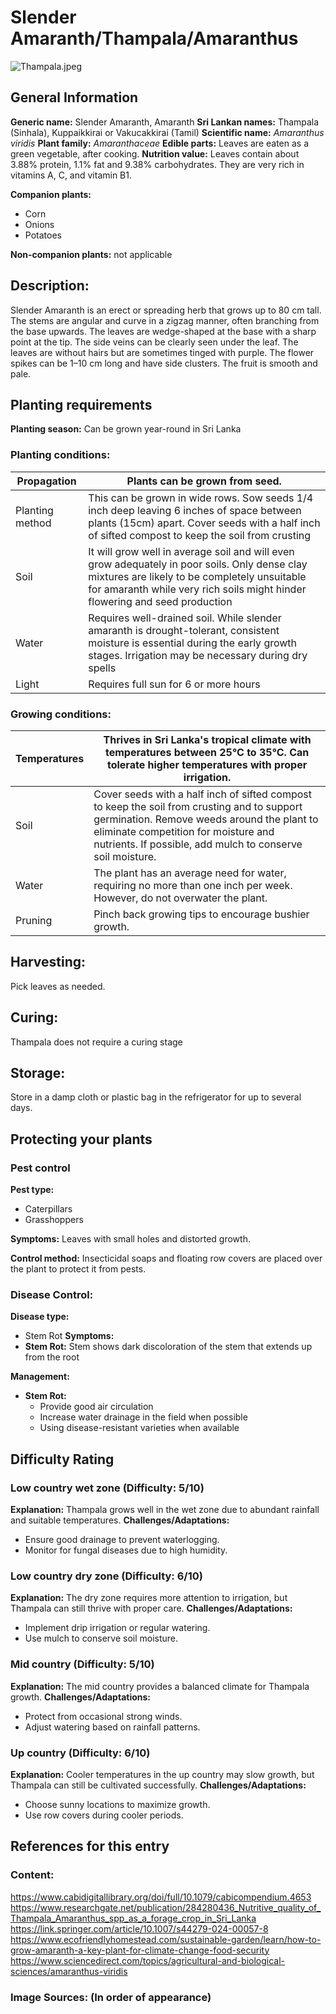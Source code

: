 # Slender Amaranth/Thampala/Amaranthus
![Thampala.jpeg](../../assets/images/Thampala.jpg "Stefan.lefnaer, CC BY-SA 4.0 <https://creativecommons.org/licenses/by-sa/4.0>, via Wikimedia Commons")

## General Information
**Generic name:** Slender Amaranth, Amaranth
**Sri Lankan names:** Thampala (Sinhala), Kuppaikkirai or Vakucakkirai (Tamil)
**Scientific name:** _Amaranthus viridis_ 
**Plant family:** _Amaranthaceae_
**Edible parts:** Leaves are eaten as a green vegetable, after cooking.
**Nutrition value:** Leaves contain about 3.88% protein, 1.1% fat and 9.38% carbohydrates. They are very rich in vitamins A, C, and vitamin B1.

**Companion plants:**
- Corn
- Onions
- Potatoes

**Non-companion plants:**
not applicable

## Description:
Slender Amaranth is an erect or spreading herb that grows up to 80 cm tall. The stems are angular and curve in a zigzag manner, often branching from the base upwards. The leaves are wedge-shaped at the base with a sharp point at the tip. The side veins can be clearly seen under the leaf. The leaves are without hairs but are sometimes tinged with purple. The flower spikes can be 1–10 cm long and have side clusters. The fruit is smooth and pale.

## Planting requirements
**Planting season:** Can be grown year-round in Sri Lanka

### Planting conditions:
| Propagation | Plants can be grown from seed. |
|----|----|
| Planting method | This can be grown in wide rows. Sow seeds 1/4 inch deep leaving 6 inches of space between plants (15cm) apart. Cover seeds with a half inch of sifted compost to keep the soil from crusting |
| Soil | It will grow well in average soil and will even grow adequately in poor soils. Only dense clay mixtures are likely to be completely unsuitable for amaranth while very rich soils might hinder flowering and seed production |
| Water | Requires well-drained soil. While slender amaranth is drought-tolerant, consistent moisture is essential during the early growth stages. Irrigation may be necessary during dry spells |
| Light | Requires full sun for 6 or more hours |

### Growing conditions:

| Temperatures | Thrives in Sri Lanka's tropical climate with temperatures between 25°C to 35°C. Can tolerate higher temperatures with proper irrigation. |
|----|----|
| Soil | Cover seeds with a half inch of sifted compost to keep the soil from crusting and to support germination. Remove weeds around the plant to eliminate competition for moisture and nutrients. If possible, add mulch to conserve soil moisture. |
| Water | The plant has an average need for water, requiring no more than one inch per week. However, do not overwater the plant. |
| Pruning | Pinch back growing tips to encourage bushier growth. |

## Harvesting:
Pick leaves as needed.

## Curing: 
Thampala does not require a curing stage

## Storage: 
Store in a damp cloth or plastic bag in the refrigerator for up to several days. 

## Protecting your plants
### Pest control
**Pest type:** 
- Caterpillars
- Grasshoppers

**Symptoms:** Leaves with small holes and distorted growth.

**Control method:** Insecticidal soaps and floating row covers are placed over the plant to protect it from pests.

### Disease Control: 
**Disease type:**
- Stem Rot
**Symptoms:**
- **Stem Rot:** Stem shows dark discoloration of the stem that extends up from the root
  
**Management:**
- **Stem Rot:** 
  - Provide good air circulation
  - Increase water drainage in the field when possible
  - Using disease-resistant varieties when available

## Difficulty Rating
### Low country wet zone (Difficulty: 5/10)
**Explanation:** Thampala grows well in the wet zone due to abundant rainfall and suitable temperatures.
**Challenges/Adaptations:**
- Ensure good drainage to prevent waterlogging.
- Monitor for fungal diseases due to high humidity.

### Low country dry zone (Difficulty: 6/10)
**Explanation:** The dry zone requires more attention to irrigation, but Thampala can still thrive with proper care.
**Challenges/Adaptations:**
- Implement drip irrigation or regular watering.
- Use mulch to conserve soil moisture.

### Mid country (Difficulty: 5/10)
**Explanation:** The mid country provides a balanced climate for Thampala growth.
**Challenges/Adaptations:**
- Protect from occasional strong winds.
- Adjust watering based on rainfall patterns.

### Up country (Difficulty: 6/10)
**Explanation:** Cooler temperatures in the up country may slow growth, but Thampala can still be cultivated successfully.
**Challenges/Adaptations:**
- Choose sunny locations to maximize growth.
- Use row covers during cooler periods.

## References for this entry
### Content:
https://www.cabidigitallibrary.org/doi/full/10.1079/cabicompendium.4653
https://www.researchgate.net/publication/284280436_Nutritive_quality_of_Thampala_Amaranthus_spp_as_a_forage_crop_in_Sri_Lanka
https://link.springer.com/article/10.1007/s44279-024-00057-8
https://www.ecofriendlyhomestead.com/sustainable-garden/learn/how-to-grow-amaranth-a-key-plant-for-climate-change-food-security
https://www.sciencedirect.com/topics/agricultural-and-biological-sciences/amaranthus-viridis

### Image Sources: (In order of appearance)
